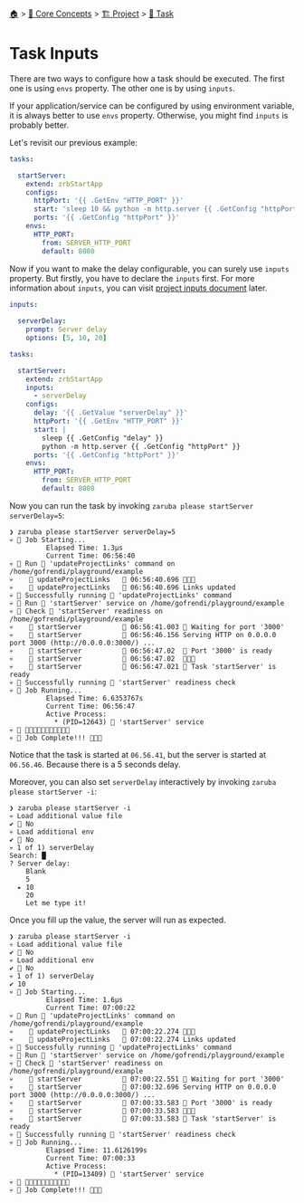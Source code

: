 <!--startTocHeader-->
[🏠](../../../README.md) > [🧠 Core Concepts](../../README.md) > [🏗️ Project](../README.md) > [🔨 Task](README.md)
# Task Inputs
<!--endTocHeader-->


There are two ways to configure how a task should be executed. The first one is using `envs` property. The other one is by using `inputs`.

If your application/service can be configured by using environment variable, it is always better to use `envs` property. Otherwise, you might find `inputs` is probably better.

Let's revisit our previous example:

```yaml
tasks:

  startServer:
    extend: zrbStartApp
    configs:
      httpPort: '{{ .GetEnv "HTTP_PORT" }}'
      start: 'sleep 10 && python -m http.server {{ .GetConfig "httpPort" }}'
      ports: '{{ .GetConfig "httpPort" }}'
    envs:
      HTTP_PORT:
        from: SERVER_HTTP_PORT
        default: 8080
```

Now if you want to make the delay configurable, you can surely use `inputs` property. But firstly, you have to declare the `inputs` first. For more information about `inputs`, you can visit [project inputs document](../project-inputs.md) later.

```yaml
inputs:
  
  serverDelay:
    prompt: Server delay
    options: [5, 10, 20]

tasks:

  startServer:
    extend: zrbStartApp
    inputs:
      - serverDelay
    configs:
      delay: '{{ .GetValue "serverDelay" }}'
      httpPort: '{{ .GetEnv "HTTP_PORT" }}'
      start: |
        sleep {{ .GetConfig "delay" }}
        python -m http.server {{ .GetConfig "httpPort" }}
      ports: '{{ .GetConfig "httpPort" }}'
    envs:
      HTTP_PORT:
        from: SERVER_HTTP_PORT
        default: 8080
```

Now you can run the task by invoking `zaruba please startServer serverDelay=5`:

```
❯ zaruba please startServer serverDelay=5
💀 🔎 Job Starting...
         Elapsed Time: 1.3µs
         Current Time: 06:56:40
💀 🏁 Run 🔗 'updateProjectLinks' command on /home/gofrendi/playground/example
💀    🚀 updateProjectLinks   🔗 06:56:40.696 🎉🎉🎉
💀    🚀 updateProjectLinks   🔗 06:56:40.696 Links updated
💀 🎉 Successfully running 🔗 'updateProjectLinks' command
💀 🏁 Run 🍏 'startServer' service on /home/gofrendi/playground/example
💀 🏁 Check 🍏 'startServer' readiness on /home/gofrendi/playground/example
💀    🔎 startServer          🍏 06:56:41.003 📜 Waiting for port '3000'
💀    🚀 startServer          🍏 06:56:46.156 Serving HTTP on 0.0.0.0 port 3000 (http://0.0.0.0:3000/) ...
💀    🔎 startServer          🍏 06:56:47.02  📜 Port '3000' is ready
💀    🔎 startServer          🍏 06:56:47.02  🎉🎉🎉
💀    🔎 startServer          🍏 06:56:47.021 📜 Task 'startServer' is ready
💀 🎉 Successfully running 🍏 'startServer' readiness check
💀 🔎 Job Running...
         Elapsed Time: 6.6353767s
         Current Time: 06:56:47
         Active Process:
           * (PID=12643) 🍏 'startServer' service
💀 🎉 🎉🎉🎉🎉🎉🎉🎉🎉🎉🎉🎉
💀 🎉 Job Complete!!! 🎉🎉🎉
```

Notice that the task is started at `06.56.41`, but the server is started at `06.56.46`. Because there is a 5 seconds delay.

Moreover, you can also set `serverDelay` interactively by invoking `zaruba please startServer -i`:

```
❯ zaruba please startServer -i
💀 Load additional value file
✔ 🏁 No
💀 Load additional env
✔ 🏁 No
💀 1 of 1) serverDelay
Search: █
? Server delay:
    Blank
    5
  ▸ 10
    20
    Let me type it!
```

Once you fill up the value, the server will run as expected.

```
❯ zaruba please startServer -i
💀 Load additional value file
✔ 🏁 No
💀 Load additional env
✔ 🏁 No
💀 1 of 1) serverDelay
✔ 10
💀 🔎 Job Starting...
         Elapsed Time: 1.6µs
         Current Time: 07:00:22
💀 🏁 Run 🔗 'updateProjectLinks' command on /home/gofrendi/playground/example
💀    🚀 updateProjectLinks   🔗 07:00:22.274 🎉🎉🎉
💀    🚀 updateProjectLinks   🔗 07:00:22.274 Links updated
💀 🎉 Successfully running 🔗 'updateProjectLinks' command
💀 🏁 Run 🍏 'startServer' service on /home/gofrendi/playground/example
💀 🏁 Check 🍏 'startServer' readiness on /home/gofrendi/playground/example
💀    🔎 startServer          🍏 07:00:22.551 📜 Waiting for port '3000'
💀    🚀 startServer          🍏 07:00:32.696 Serving HTTP on 0.0.0.0 port 3000 (http://0.0.0.0:3000/) ...
💀    🔎 startServer          🍏 07:00:33.583 📜 Port '3000' is ready
💀    🔎 startServer          🍏 07:00:33.583 🎉🎉🎉
💀    🔎 startServer          🍏 07:00:33.583 📜 Task 'startServer' is ready
💀 🎉 Successfully running 🍏 'startServer' readiness check
💀 🔎 Job Running...
         Elapsed Time: 11.6126199s
         Current Time: 07:00:33
         Active Process:
           * (PID=13409) 🍏 'startServer' service
💀 🎉 🎉🎉🎉🎉🎉🎉🎉🎉🎉🎉🎉
💀 🎉 Job Complete!!! 🎉🎉🎉
```


<!--startTocSubTopic-->
<!--endTocSubTopic-->